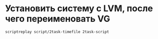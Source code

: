 # Установить систему с LVM, после чего переименовать VG

```scriptreplay script/2task-timefile 2task-script```
